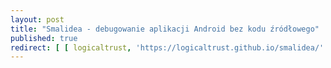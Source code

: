 ```yaml
---
layout: post
title: "Smalidea - debugowanie aplikacji Android bez kodu źródłowego"
published: true
redirect: [ [ logicaltrust, 'https://logicaltrust.github.io/smalidea/' ] ]
---
```





